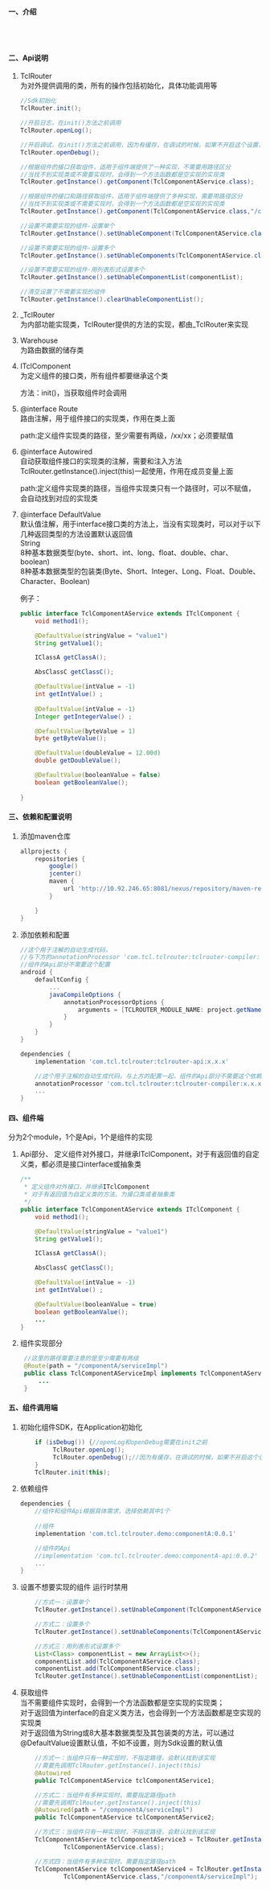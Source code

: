 #### 一、介绍
  
  <br/>
  <br>
    

#### 二、Api说明
1. TclRouter  
    为对外提供调用的类，所有的操作包括初始化，具体功能调用等

    ``` java
    //Sdk初始化  
    TclRouter.init();

    //开启日志，在init()方法之前调用  
    TclRouter.openLog();

    //开启调试，在init()方法之前调用，因为有缓存，在调试的时候，如果不开启这个设置，涉及到组件有变更，会不能实时更新  
    TclRouter.openDebug();

    //根据组件的接口获取组件，适用于组件端提供了一种实现，不需要用路径区分  
    //当找不到实现类或不需要实现时，会得到一个方法函数都是空实现的实现类  
    TclRouter.getInstance().getComponent(TclComponentAService.class);

    //根据组件的接口和路径获取组件，适用于组件端提供了多种实现，需要用路径区分  
    //当找不到实现类或不需要实现时，会得到一个方法函数都是空实现的实现类  
    TclRouter.getInstance().getComponent(TclComponentAService.class,"/componentA/serviceImpl");

    //设置不需要实现的组件-设置单个  
    TclRouter.getInstance().setUnableComponent(TclComponentAService.class);

    //设置不需要实现的组件-设置多个  
    TclRouter.getInstance().setUnableComponents(TclComponentAService.class,TclComponentBService.class);

    //设置不需要实现的组件-用列表形式设置多个  
    TclRouter.getInstance().setUnableComponentList(componentList);

    //清空设置了不需要实现的组件  
    TclRouter.getInstance().clearUnableComponentList();
    ```
2. _TclRouter  
    为内部功能实现类，TclRouter提供的方法的实现，都由_TclRouter来实现

3. Warehouse  
    为路由数据的储存类

4. ITclComponent  
    为定义组件的接口类，所有组件都要继承这个类

    方法：init()，当获取组件时会调用

5. @interface Route  
    路由注解，用于组件接口的实现类，作用在类上面

    path:定义组件实现类的路径，至少需要有两级，/xx/xx；必须要赋值

6. @interface Autowired  
    自动获取组件接口的实现类的注解，需要和注入方法TclRouter.getInstance().inject(this)一起使用，作用在成员变量上面

    path:定义组件实现类的路径，当组件实现类只有一个路径时，可以不赋值，会自动找到对应的实现类

7. @interface DefaultValue  
    默认值注解，用于interface接口类的方法上，当没有实现类时，可以对于以下几种返回类型的方法设置默认返回值  
    String  
    8种基本数据类型(byte、short、int、long、float、double、char、boolean)  
    8种基本数据类型的包装类(Byte、Short、Integer、Long、Float、Double、Character、Boolean)  

    
    例子：
    ``` java
    public interface TclComponentAService extends ITclComponent {
        void method1();
    
        @DefaultValue(stringValue = "value1")
        String getValue1();
    
        IClassA getClassA();
    
        AbsClassC getClassC();
    
        @DefaultValue(intValue = -1)
        int getIntValue() ;
        
        @DefaultValue(intValue = -1)
        Integer getIntegerValue() ;        
    
        @DefaultValue(byteValue = 1)
        byte getByteValue();
    
        @DefaultValue(doubleValue = 12.00d)
        double getDoubleValue();
    
        @DefaultValue(booleanValue = false)
        boolean getBooleanValue();
        
    }
    ```


#### 三、依赖和配置说明
1. 添加maven仓库

    ``` gradle
    allprojects {
        repositories {
            google()
            jcenter()
            maven {
                url 'http://10.92.246.65:8081/nexus/repository/maven-releases/'
            }

        }
    }
    ```

2. 添加依赖和配置
    ``` gradle
    //这个用于注解的自动生成代码，
    //与下方的annotationProcessor 'com.tcl.tclrouter:tclrouter-compiler: x.x.x'依赖一起，
    //组件的Api部分不需要这个配置
    android {
        defaultConfig {
            ...
            javaCompileOptions {
                annotationProcessorOptions {
                    arguments = [TCLROUTER_MODULE_NAME: project.getName()]
                }
            }
        }
    }

    dependencies {
        implementation 'com.tcl.tclrouter:tclrouter-api:x.x.x'

        //这个用于注解的自动生成代码，与上方的配置一起，组件的Api部分不需要这个依赖
        annotationProcessor 'com.tcl.tclrouter:tclrouter-compiler:x.x.x'
        ...
    }
    ```

#### 四、组件端
分为2个module，1个是Api，1个是组件的实现  
1. Api部分、
    定义组件对外接口，并继承ITclComponent，对于有返回值的自定义类，都必须是接口interface或抽象类  
    ``` java
    /**
     * 定义组件对外接口，并继承ITclComponent
     * 对于有返回值为自定义类的方法，为接口类或者抽象类
     */
    public interface TclComponentAService extends ITclComponent {
        void method1();

        @DefaultValue(stringValue = "value1")
        String getValue1();

        IClassA getClassA();

        AbsClassC getClassC();

        @DefaultValue(intValue = -1)
        int getIntValue() ;

        @DefaultValue(booleanValue = true)
        boolean getBooleanValue();
        ...
    }
    ```

2. 组件实现部分
    ``` java
     //这里的路径需要注意的是至少需要有两级
     @Route(path = "/componentA/serviceImpl")
     public class TclComponentAServiceImpl implements TclComponentAService {
         ...
     }
    ```

#### 五、组件调用端

1. 初始化组件SDK，在Application初始化

    ``` java
        if (isDebug()) {//openLog和openDebug需要在init之前
             TclRouter.openLog();
             TclRouter.openDebug();//因为有缓存，在调试的时候，如果不开启这个设置，涉及到组件有变更，会不能实时更新
        }
        TclRouter.init(this);
    ```

2. 依赖组件

    ``` gradle
    dependencies {
        //组件和组件Api根据具体需求，选择依赖其中1个
          
        //组件
        implementation 'com.tcl.tclrouter.demo:componentA:0.0.1'

        //组件的Api
        //implementation 'com.tcl.tclrouter.demo:componentA-api:0.0.2'
        ...
    }
    ```

3. 设置不想要实现的组件  运行时禁用

    ``` java
        //方式一：设置单个
        TclRouter.getInstance().setUnableComponent(TclComponentAService.class);

        //方式二：设置多个
        TclRouter.getInstance().setUnableComponents(TclComponentAService.class,TclComponentBService.class);

        //方式三：用列表形式设置多个
        List<Class> componentList = new ArrayList<>();
        componentList.add(TclComponentAService.class);
        componentList.add(TclComponentBService.class);
        TclRouter.getInstance().setUnableComponentList(componentList);
    ```


3. 获取组件  
    当不需要组件实现时，会得到一个方法函数都是空实现的实现类；  
    对于返回值为interface的自定义类方法，也会得到一个方法函数都是空实现的实现类  
    对于返回值为String或8大基本数据类型及其包装类的方法，可以通过@DefaultValue设置默认值，不如不设置，则为Sdk设置的默认值
    ``` java
        //方式一：当组件只有一种实现时，不指定路径，会默认找到该实现
        //需要先调用TclRouter.getInstance().inject(this)
        @Autowired
        public TclComponentAService tclComponentAService1;

        //方式二：当组件有多种实现时，需要指定路径path
        //需要先调用TclRouter.getInstance().inject(this)
        @Autowired(path = "/componentA/serviceImpl")
        public TclComponentAService tclComponentAService2;

        //方式三：当组件只有一种实现时，不指定路径，会默认找到该实现
        TclComponentAService tclComponentAService3 = TclRouter.getInstance().getComponent(
                TclComponentAService.class);

        //方式四：当组件有多种实现时，需要指定路径path
        TclComponentAService tclComponentAService4 = TclRouter.getInstance().getComponent(
                TclComponentAService.class,"/componentA/serviceImpl");
    ```

